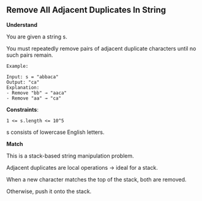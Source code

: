 ## Remove All Adjacent Duplicates In String

**Understand**

You are given a string s.

You must repeatedly remove pairs of adjacent duplicate characters until no such pairs remain.

```
Example:

Input: s = "abbaca"
Output: "ca"
Explanation:
- Remove "bb" → "aaca"
- Remove "aa" → "ca"
```

**Constraints**:

```
1 <= s.length <= 10^5
```

s consists of lowercase English letters.

**Match**

This is a stack-based string manipulation problem.

Adjacent duplicates are local operations → ideal for a stack.

When a new character matches the top of the stack, both are removed.

Otherwise, push it onto the stack.
